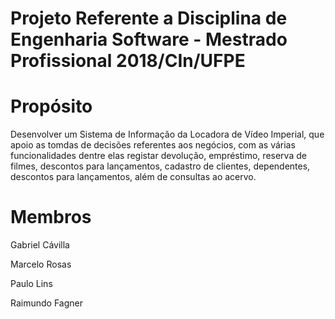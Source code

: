 # Projeto Referente a Disciplina de Engenharia Software - Mestrado Profissional 2018/CIn/UFPE

# Propósito

Desenvolver um Sistema de Informação da Locadora de Vídeo Imperial, que apoio as tomdas de decisões referentes aos negócios, com as várias funcionalidades dentre elas registar devolução, empréstimo, reserva de  filmes, descontos para lançamentos, cadastro de clientes, dependentes, descontos para lançamentos, além de consultas ao acervo.

# Membros


Gabriel Cávilla


Marcelo Rosas


Paulo Lins


Raimundo Fagner
